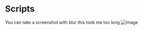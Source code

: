 # Scripts

You can take a screenshot with blur
this took me too long 
![image](https://user-images.githubusercontent.com/40329022/165252870-b2622140-f410-47d9-97f3-56d05f98b47e.png)

